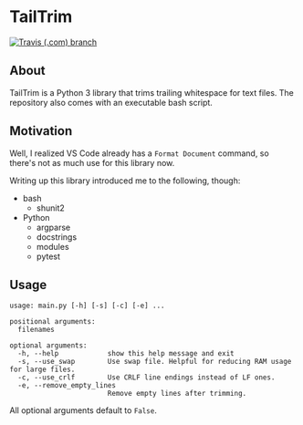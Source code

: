 # TailTrim

[![Travis (.com) branch](https://img.shields.io/travis/com/rzhao271/tailtrim/main)](https://travis-ci.com/github/rzhao271/tailtrim)

## About

TailTrim is a Python 3 library that trims trailing whitespace for text files.
The repository also comes with an executable bash script.

## Motivation

Well, I realized VS Code already has a `Format Document` command, so there's not as much use for this library now.

Writing up this library introduced me to the following, though:

- bash
    - shunit2
- Python
    - argparse
    - docstrings
    - modules
    - pytest

## Usage

```
usage: main.py [-h] [-s] [-c] [-e] ...

positional arguments:
  filenames

optional arguments:
  -h, --help            show this help message and exit
  -s, --use_swap        Use swap file. Helpful for reducing RAM usage for large files.
  -c, --use_crlf        Use CRLF line endings instead of LF ones.
  -e, --remove_empty_lines
                        Remove empty lines after trimming.
```

All optional arguments default to `False`.
